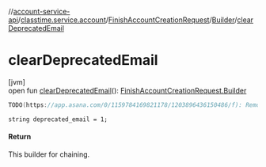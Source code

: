 //[account-service-api](../../../../index.md)/[classtime.service.account](../../index.md)/[FinishAccountCreationRequest](../index.md)/[Builder](index.md)/[clearDeprecatedEmail](clear-deprecated-email.md)

# clearDeprecatedEmail

[jvm]\
open fun [clearDeprecatedEmail](clear-deprecated-email.md)(): [FinishAccountCreationRequest.Builder](index.md)

```kotlin
TODO(https://app.asana.com/0/1159784169821178/1203896436150486/f): Remove following fields after next micro-server release

```
`string deprecated_email = 1;`

#### Return

This builder for chaining.
